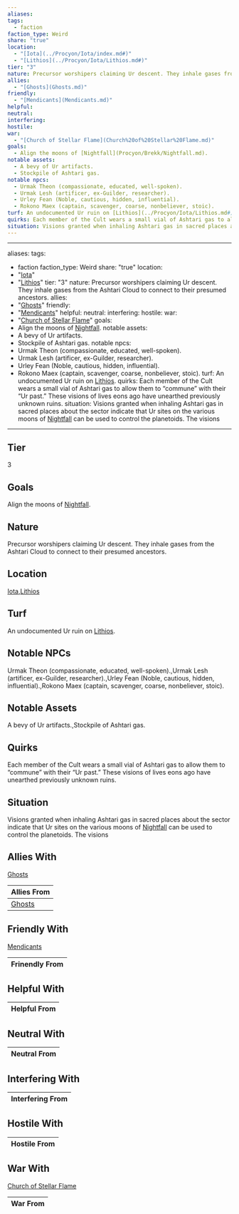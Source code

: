 ```yaml
---
aliases: 
tags:
  - faction
faction_type: Weird
share: "true"
location:
  - "[Iota](../Procyon/Iota/index.md#)"
  - "[Lithios](../Procyon/Iota/Lithios.md#)"
tier: "3"
nature: Precursor worshipers claiming Ur descent. They inhale gases from the Ashtari Cloud to connect to their presumed ancestors.
allies:
  - "[Ghosts](Ghosts.md)"
friendly:
  - "[Mendicants](Mendicants.md)"
helpful: 
neutral: 
interfering: 
hostile: 
war:
  - "[Church of Stellar Flame](Church%20of%20Stellar%20Flame.md)"
goals:
  - Align the moons of [Nightfall](Procyon/Brekk/Nightfall.md).
notable assets:
  - A bevy of Ur artifacts.
  - Stockpile of Ashtari gas.
notable npcs:
  - Urmak Theon (compassionate, educated, well-spoken).
  - Urmak Lesh (artificer, ex-Guilder, researcher).
  - Urley Fean (Noble, cautious, hidden, influential).
  - Rokono Maex (captain, scavenger, coarse, nonbeliever, stoic).
turf: An undocumented Ur ruin on [Lithios](../Procyon/Iota/Lithios.md#).
quirks: Each member of the Cult wears a small vial of Ashtari gas to allow them to “commune” with their “Ur past.” These visions of lives eons ago have unearthed previously unknown ruins.
situation: Visions granted when inhaling Ashtari gas in sacred places about the sector indicate that Ur sites on the various moons of [Nightfall](Procyon/Brekk/Nightfall.md) can be used to control the planetoids. The visions
---
```

---
aliases:
tags:
  - faction
faction_type: Weird
share: "true"
location:
  - "[Iota](../Procyon/Iota/index.md#)"
  - "[Lithios](../Procyon/Iota/Lithios.md#)"
tier: "3"
nature: Precursor worshipers claiming Ur descent. They inhale gases from the Ashtari Cloud to connect to their presumed ancestors.
allies:
  - "[Ghosts](Ghosts.md)"
friendly:
  - "[Mendicants](Mendicants.md)"
helpful:
neutral:
interfering:
hostile:
war:
  - "[Church of Stellar Flame](Church%20of%20Stellar%20Flame.md)"
goals:
  - Align the moons of [Nightfall](Procyon/Brekk/Nightfall.md).
notable assets:
  - A bevy of Ur artifacts.
  - Stockpile of Ashtari gas.
notable npcs:
  - Urmak Theon (compassionate, educated, well-spoken).
  - Urmak Lesh (artificer, ex-Guilder, researcher).
  - Urley Fean (Noble, cautious, hidden, influential).
  - Rokono Maex (captain, scavenger, coarse, nonbeliever, stoic).
turf: An undocumented Ur ruin on [Lithios](../Procyon/Iota/Lithios.md#).
quirks: Each member of the Cult wears a small vial of Ashtari gas to allow them to “commune” with their “Ur past.” These visions of lives eons ago have unearthed previously unknown ruins.
situation: Visions granted when inhaling Ashtari gas in sacred places about the sector indicate that Ur sites on the various moons of [Nightfall](Procyon/Brekk/Nightfall.md) can be used to control the planetoids. The visions
---
## Tier

3

## Goals

Align the moons of [Nightfall](Procyon/Brekk/Nightfall.md).

## Nature

Precursor worshipers claiming Ur descent. They inhale gases from the Ashtari Cloud to connect to their presumed ancestors.

## Location

[Iota](../Procyon/Iota/index.md.md#.md#),[Lithios](../Procyon/Iota/Lithios.md.md#.md#.md#.md#)

## Turf

An undocumented Ur ruin on [Lithios](Procyon/Iota/Lithios.md).

## Notable NPCs

Urmak Theon (compassionate, educated, well-spoken).,Urmak Lesh (artificer, ex-Guilder, researcher).,Urley Fean (Noble, cautious, hidden, influential).,Rokono Maex (captain, scavenger, coarse, nonbeliever, stoic).

## Notable Assets

A bevy of Ur artifacts.,Stockpile of Ashtari gas.

## Quirks

Each member of the Cult wears a small vial of Ashtari gas to allow them to “commune” with their “Ur past.” These visions of lives eons ago have unearthed previously unknown ruins.

## Situation

Visions granted when inhaling Ashtari gas in sacred places about the sector indicate that Ur sites on the various moons of [Nightfall](Procyon/Brekk/Nightfall.md) can be used to control the planetoids. The visions

## Allies With

[Ghosts](./Ghosts.md)

| Allies From                    |
| ------------------------------ |
| [Ghosts](./Ghosts.md) |


## Friendly With

[Mendicants](./Mendicants.md)

| Frinendly From |
| -------------- |


## Helpful With



| Helpful From |
| ------------ |


## Neutral With




| Neutral From |
| ------------ |



## Interfering With




| Interfering From |
| ---------------- |



## Hostile With




| Hostile From |
| ------------ |



## War With

[Church of Stellar Flame](./Church%20of%20Stellar%20Flame.md)

| War From |
| -------- |

